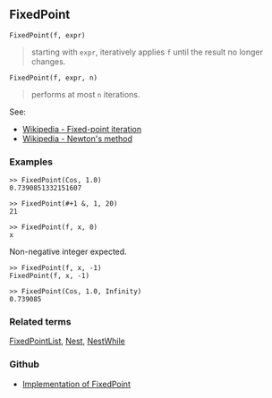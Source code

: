 ## FixedPoint  

```
FixedPoint(f, expr)
```
 
> starting with `expr`, iteratively applies `f` until the result no longer changes.

```
FixedPoint(f, expr, n)
```

> performs at most `n` iterations.

See:
* [Wikipedia - Fixed-point iteration](https://en.wikipedia.org/wiki/Fixed-point_iteration)
* [Wikipedia - Newton's method](https://en.wikipedia.org/wiki/Newton%27s_method)

### Examples

```
>> FixedPoint(Cos, 1.0)
0.7390851332151607
 
>> FixedPoint(#+1 &, 1, 20)
21

>> FixedPoint(f, x, 0)
x
```

Non-negative integer expected.

```
>> FixedPoint(f, x, -1)
FixedPoint(f, x, -1)

>> FixedPoint(Cos, 1.0, Infinity)
0.739085
```

### Related terms 
[FixedPointList](FixedPointList.md), [Nest](Nest.md), [NestWhile](NestWhile.md)

### Github

* [Implementation of FixedPoint](https://github.com/axkr/symja_android_library/blob/master/symja_android_library/matheclipse-core/src/main/java/org/matheclipse/core/builtin/Programming.java#L878) 
